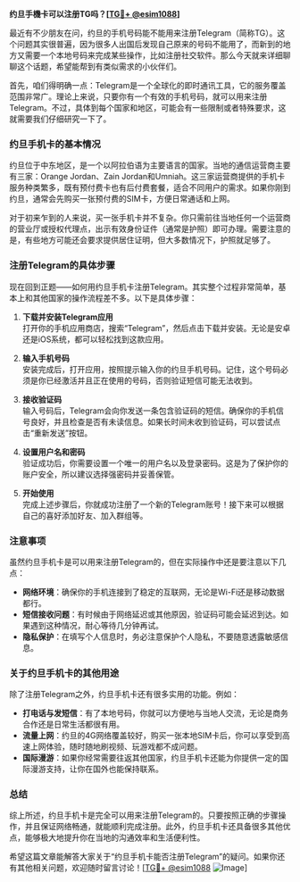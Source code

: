 **约旦手機卡可以注册TG吗？[[TG💪+ @esim1088](https://t.me/s/esim1088)]**

最近有不少朋友在问，约旦的手机号码能不能用来注册Telegram（简称TG）。这个问题其实很普遍，因为很多人出国后发现自己原来的号码不能用了，而新到的地方又需要一个本地号码来完成某些操作，比如注册社交软件。那么今天就来详细聊聊这个话题，希望能帮到有类似需求的小伙伴们。

首先，咱们得明确一点：Telegram是一个全球化的即时通讯工具，它的服务覆盖范围非常广。理论上来说，只要你有一个有效的手机号码，就可以用来注册Telegram。不过，具体到每个国家和地区，可能会有一些限制或者特殊要求，这就需要我们仔细研究一下了。

### 约旦手机卡的基本情况

约旦位于中东地区，是一个以阿拉伯语为主要语言的国家。当地的通信运营商主要有三家：Orange Jordan、Zain Jordan和Umniah。这三家运营商提供的手机卡服务种类繁多，既有预付费卡也有后付费套餐，适合不同用户的需求。如果你刚到约旦，通常会先购买一张预付费的SIM卡，方便日常通话和上网。

对于初来乍到的人来说，买一张手机卡并不复杂。你只需前往当地任何一个运营商的营业厅或授权代理点，出示有效身份证件（通常是护照）即可办理。需要注意的是，有些地方可能还会要求提供居住证明，但大多数情况下，护照就足够了。

### 注册Telegram的具体步骤

现在回到正题——如何用约旦手机卡注册Telegram。其实整个过程非常简单，基本上和其他国家的操作流程差不多。以下是具体步骤：

1. **下载并安装Telegram应用**  
   打开你的手机应用商店，搜索“Telegram”，然后点击下载并安装。无论是安卓还是iOS系统，都可以轻松找到这款应用。

2. **输入手机号码**  
   安装完成后，打开应用，按照提示输入你的约旦手机号码。记住，这个号码必须是你已经激活并且正在使用的号码，否则验证短信可能无法收到。

3. **接收验证码**  
   输入号码后，Telegram会向你发送一条包含验证码的短信。确保你的手机信号良好，并且检查是否有未读信息。如果长时间未收到验证码，可以尝试点击“重新发送”按钮。

4. **设置用户名和密码**  
   验证成功后，你需要设置一个唯一的用户名以及登录密码。这是为了保护你的账户安全，所以建议选择强密码并妥善保管。

5. **开始使用**  
   完成上述步骤后，你就成功注册了一个新的Telegram账号！接下来可以根据自己的喜好添加好友、加入群组等。

### 注意事项

虽然约旦手机卡是可以用来注册Telegram的，但在实际操作中还是要注意以下几点：

- **网络环境**：确保你的手机连接到了稳定的互联网，无论是Wi-Fi还是移动数据都行。
- **短信接收问题**：有时候由于网络延迟或其他原因，验证码可能会延迟到达。如果遇到这种情况，耐心等待几分钟再试。
- **隐私保护**：在填写个人信息时，务必注意保护个人隐私，不要随意透露敏感信息。

### 关于约旦手机卡的其他用途

除了注册Telegram之外，约旦手机卡还有很多实用的功能。例如：

- **打电话与发短信**：有了本地号码，你就可以方便地与当地人交流，无论是商务合作还是日常生活都很有用。
- **流量上网**：约旦的4G网络覆盖较好，购买一张本地SIM卡后，你可以享受到高速上网体验，随时随地刷视频、玩游戏都不成问题。
- **国际漫游**：如果你经常需要往返其他国家，约旦手机卡还能为你提供一定的国际漫游支持，让你在国外也能保持联系。

### 总结

综上所述，约旦手机卡是完全可以用来注册Telegram的。只要按照正确的步骤操作，并且保证网络畅通，就能顺利完成注册。此外，约旦手机卡还具备很多其他优点，能够极大地提升你在当地的沟通效率和生活便利性。

希望这篇文章能解答大家关于“约旦手机卡能否注册Telegram”的疑问。如果你还有其他相关问题，欢迎随时留言讨论！[[TG💪+ @esim1088](https://t.me/s/esim1088) ![Image](https://i.postimg.cc/4NQfJmqS/Snipaste-2025-05-13-00-14-12.png)]